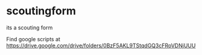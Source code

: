 # scoutingform
its a scouting form

Find google scripts at https://drive.google.com/drive/folders/0BzF5AKL9TStqdGQ3cFRoVDNjUUU
